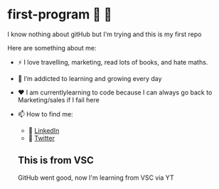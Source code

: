 # first-program :partying_face:	:crossed_fingers:	
I know nothing about gitHub but I'm trying and this is my first repo

Here are something about me:

- :zap: I love travelling, marketing, read lots of books, and  hate maths.
- 🌱 I’m addicted to learning and growing every day
- :heart:	 I am currentlylearning to code because I can always go back to Marketing/sales if I fail here
- 📫 How to find me: 
 
  - :office: [LinkedIn](https://www.linkedin.com/in/niteshjhaa/)
  - :hatched_chick: [Twitter](https://twitter.com/tryniit)

  ## This is from VSC

  GitHub went good, now I'm learning from VSC via YT 
